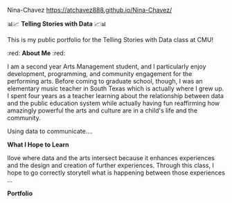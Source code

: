 Nina-Chavez https://atchavez888.github.io/Nina-Chavez/

:bar_chart::chart_with_upwards_trend: **Telling Stories with Data** :chart_with_upwards_trend::bar_chart:

This is my public portfolio for the Telling Stories with Data class at CMU!

:red: **About Me** :red:

I am a second year Arts Management student, and I particularly enjoy development, programming, and community engagement for the performing arts. Before coming to graduate school, though, I was an elementary music teacher in South Texas which is actually where I grew up. I spent four years as a teacher learning about the relationship between data and the public education system while actually having fun reaffirming how amazingly powerful the arts and culture are in a child's life and the community.

Using data to communicate....

**What I Hope to Learn**

Ilove where data and the arts intersect because it enhances experiences and the design and creation of further experiences. Through this class, I hope to go correctly storytell what is happening between those experiences ...

**Portfolio**


